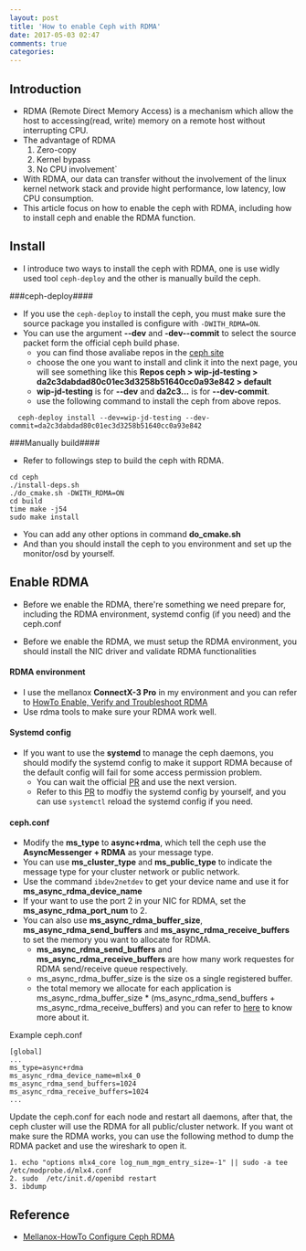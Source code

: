 ```yaml
---
layout: post
title: 'How to enable Ceph with RDMA'
date: 2017-05-03 02:47
comments: true
categories: 
---
```

Introduction
------------
- RDMA (Remote Direct Memory Access) is a mechanism which allow the host to accessing(read, write) memory on a remote host without interrupting CPU.
- The advantage of RDMA
	1. Zero-copy
  2. Kernel bypass
  3. No CPU involvement`
- With RDMA, our data can transfer without the involvement of the linux kernel network stack and provide hight performance, low latency, low CPU consumption.
- This article focus on how to enable the ceph with RDMA, including how to install ceph and enable the RDMA function.

<!--more-->


Install
-------
- I introduce two ways to install the ceph with RDMA, one is use widly used tool `ceph-deploy` and the other is manually build the ceph.

###ceph-deploy####
- If you use the `ceph-deploy` to install the ceph, you must make sure the source package  you installed is configure with `-DWITH_RDMA=ON`.
- You can use the argument **--dev** and **-dev--commit** to select the source packet form the official ceph build phase.
	- you can find those avaliabe repos in the [ceph site](https://shaman.ceph.com/repos/ceph/)
  - choose the one you want to install and clink it into the next page, you will see something like this **Repos ceph > wip-jd-testing > da2c3dabdad80c01ec3d3258b51640cc0a93e842 > default**
  - **wip-jd-testing** is for **--dev** and **da2c3...** is for **--dev-commit**.
  - use the following command to install the ceph from above repos.
```
  ceph-deploy install --dev=wip-jd-testing --dev-commit=da2c3dabdad80c01ec3d3258b51640cc0a93e842
```


###Manually build####
- Refer to followings step to build the ceph with RDMA.
```
cd ceph
./install-deps.sh
./do_cmake.sh -DWITH_RDMA=ON
cd build
time make -j54
sudo make install
```
- You can add any other options in command **do_cmake.sh**
- And than you should install the ceph to you environment and set up the monitor/osd by yourself.


Enable RDMA
-----------
- Before we enable the RDMA, there're something we need prepare for, including the RDMA environment, systemd config (if you need) and the ceph.conf

- Before we enable the RDMA, we must setup the RDMA environment, you should install the NIC driver and validate RDMA functionalities


#### RDMA environment
- I use the mellanox **ConnectX-3 Pro** in my environment and you can refer to [HowTo Enable, Verify and Troubleshoot RDMA](https://community.mellanox.com/docs/DOC-2086)
- Use rdma tools to make sure your RDMA work well.

#### Systemd config
- If you want to use the **systemd** to manage the ceph daemons, you should modify the systemd config to make it support RDMA because of the default config will fail for some access permission problem.
	- You can wait the official [PR](https://github.com/ceph/ceph/pull/14107/files) and use the next version.
  - Refer to this [PR](https://github.com/ceph/ceph/pull/13305) to modfiy the systemd config by yourself, and you can use `systemctl` reload the systemd config if you need.

#### ceph.conf
- Modify the **ms_type** to **async+rdma**, which tell the ceph use the **AsyncMessenger + RDMA** as your message type.
- You can use **ms_cluster_type** and **ms_public_type** to indicate the message type for your cluster network or public network.
- Use the command `ibdev2netdev` to get your device name and use it for **ms_async_rdma_device_name**
- If your want to use the port 2 in your NIC for RDMA, set the **ms_async_rdma_port_num** to 2.
- You can also use **ms_async_rdma_buffer_size**, **ms_async_rdma_send_buffers** and **ms_async_rdma_receive_buffers** to set the memory you want to allocate for RDMA.
	- **ms_async_rdma_send_buffers** and **ms_async_rdma_receive_buffers** are how many work requestes for RDMA send/receive queue respectively.
  - ms_async_rdma_buffer_size is the size os a single registered buffer.
  - the total memory we allocate for each application is ms_async_rdma_buffer_size * (ms_async_rdma_send_buffers + ms_async_rdma_receive_buffers) and you can refer to [here](https://github.com/ceph/ceph/pull/13510) to know more about it.
  
Example ceph.conf
```
[global]
...
ms_type=async+rdma
ms_async_rdma_device_name=mlx4_0
ms_async_rdma_send_buffers=1024
ms_async_rdma_receive_buffers=1024
...
```

Update the ceph.conf for each node and restart all daemons, after that, the ceph cluster will use the RDMA for all public/cluster network.
If you want ot make sure the RDMA works, you can use the following method to dump the RDMA packet and use the wireshark to open it.
```
1. echo "options mlx4_core log_num_mgm_entry_size=-1" || sudo -a tee /etc/modprobe.d/mlx4.conf
2. sudo  /etc/init.d/openibd restart 
3. ibdump
```

Reference
---------
-  [Mellanox-HowTo Configure Ceph RDMA](https://community.mellanox.com/docs/DOC-2693)